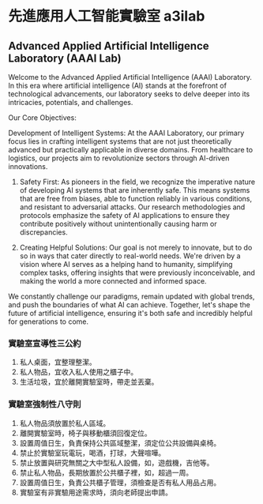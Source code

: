# 先進應用人工智能實驗室 a3ilab
##  Advanced Applied Artificial Intelligence Laboratory (AAAI Lab)
Welcome to the Advanced Applied Artificial Intelligence (AAAI) Laboratory. In this era where artificial intelligence (AI) stands at the forefront of technological advancements, our laboratory seeks to delve deeper into its intricacies, potentials, and challenges.

Our Core Objectives:

Development of Intelligent Systems: At the AAAI Laboratory, our primary focus lies in crafting intelligent systems that are not just theoretically advanced but practically applicable in diverse domains. From healthcare to logistics, our projects aim to revolutionize sectors through AI-driven innovations.

1. Safety First: As pioneers in the field, we recognize the imperative nature of developing AI systems that are inherently safe. This means systems that are free from biases, able to function reliably in various conditions, and resistant to adversarial attacks. Our research methodologies and protocols emphasize the safety of AI applications to ensure they contribute positively without unintentionally causing harm or discrepancies.

2. Creating Helpful Solutions: Our goal is not merely to innovate, but to do so in ways that cater directly to real-world needs. We're driven by a vision where AI serves as a helping hand to humanity, simplifying complex tasks, offering insights that were previously inconceivable, and making the world a more connected and informed space.

We constantly challenge our paradigms, remain updated with global trends, and push the boundaries of what AI can achieve. Together, let's shape the future of artificial intelligence, ensuring it's both safe and incredibly helpful for generations to come.


### 實驗室宣導性三公約
1. 私人桌面，宜整理整潔。
2. 私人物品，宜收入私人使用之櫃子中。
3. 生活垃圾，宜於離開實驗室時，帶走並丟棄。

### 實驗室強制性八守則
1. 私人物品須放置於私人區域。
2. 離開實驗室時，椅子與移動櫃須回復定位。
3. 設置周值日生，負責保持公共區域整潔，須定位公共設備與桌椅。
4. 禁止於實驗室玩電玩，喝酒，打球，大聲喧嘩。
5. 禁止放置與研究無關之大中型私人設備，如，遊戲機，吉他等。 
6. 禁止私人物品，長期放置於公共櫃子裡，如，超過一周。
7. 設置周值日生，負責公共櫃子管理，須檢查是否有私人用品占用。
8. 實驗室有非實驗用途需求時，須向老師提出申請。




